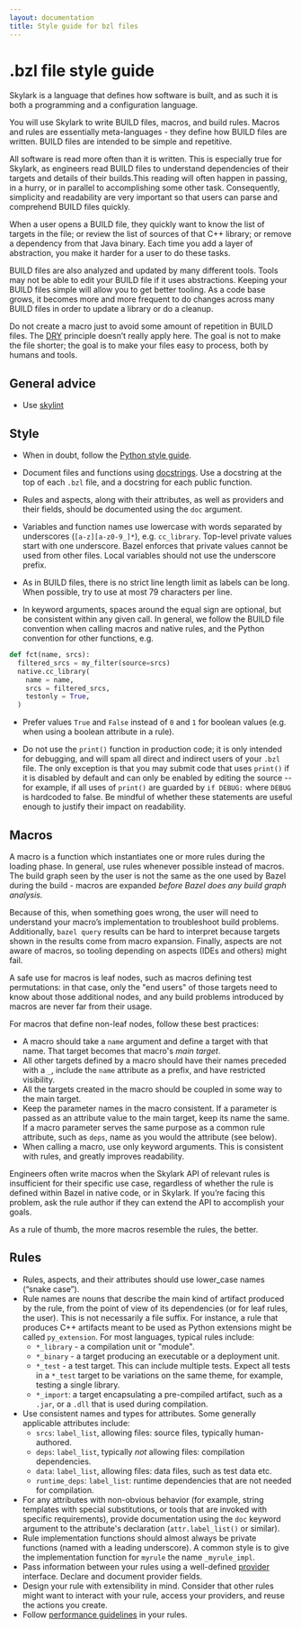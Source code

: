 ```yaml
---
layout: documentation
title: Style guide for bzl files
---
```


# .bzl file style guide


Skylark is a language that defines how software is built, and as such it is both
a programming and a configuration language.

You will use Skylark to write BUILD files, macros, and build rules. Macros and
rules are essentially meta-languages - they define how BUILD files are written.
BUILD files are intended to be simple and repetitive.

All software is read more often than it is written. This is especially true for
Skylark, as engineers read BUILD files to understand dependencies of their
targets and details of their builds.This reading will often happen in passing,
in a hurry, or in parallel to accomplishing some other task. Consequently,
simplicity and readability are very important so that users can parse and
comprehend BUILD files quickly.

When a user opens a BUILD file, they quickly want to know the list of targets in
the file; or review the list of sources of that C++ library; or remove a
dependency from that Java binary. Each time you add a layer of abstraction, you
make it harder for a user to do these tasks.

BUILD files are also analyzed and updated by many different tools.
Tools may not be able to edit your BUILD file if it uses abstractions. Keeping
your BUILD files simple will allow you to get better tooling. As a code base
grows, it becomes more and more frequent to do changes across many BUILD files
in order to update a library or do a cleanup.

Do not create a macro just to avoid some amount of repetition in BUILD files.
The [DRY](https://en.wikipedia.org/wiki/Don%27t_repeat_yourself) principle
doesn’t really apply here. The goal is not to make the file shorter; the goal
is to make your files easy to process, both by humans and tools.


## General advice

* Use [skylint](skylint.md)

## Style

* When in doubt, follow the
  [Python style guide](https://www.python.org/dev/peps/pep-0008/).

* Document files and functions using [docstrings](skylint.md#docstrings). Use
  a docstring at the top of each `.bzl` file, and a docstring for each public
  function.

* Rules and aspects, along with their attributes, as well as providers and their
  fields, should be documented using the `doc` argument.

* Variables and function names use lowercase with words separated by underscores
  (`[a-z][a-z0-9_]*`), e.g. `cc_library`. Top-level private values start with
  one underscore. Bazel enforces that private values cannot be used from other
  files. Local variables should not use the underscore prefix.

* As in BUILD files, there is no strict line length limit as labels can be long.
  When possible, try to use at most 79 characters per line.

* In keyword arguments, spaces around the equal sign are optional, but be
  consistent within any given call. In general, we follow the BUILD file
  convention when calling macros and native rules, and the Python convention for
  other functions, e.g.

```python
def fct(name, srcs):
  filtered_srcs = my_filter(source=srcs)
  native.cc_library(
    name = name,
    srcs = filtered_srcs,
    testonly = True,
  )
```

* Prefer values `True` and `False` instead of `0` and `1` for boolean values
  (e.g. when using a boolean attribute in a rule).

* Do not use the `print()` function in production code; it is only intended for
  debugging, and will spam all direct and indirect users of your `.bzl` file.
  The only exception is that you may submit code that uses `print()` if it is
  disabled by default and can only be enabled by editing the source -- for
  example, if all uses of `print()` are guarded by `if DEBUG:` where `DEBUG` is
  hardcoded to false. Be mindful of whether these statements are useful enough
  to justify their impact on readability.


## Macros

A macro is a function which instantiates one or more rules during the loading
phase. In general, use rules whenever possible instead of macros. The build
graph seen by the user is not the same as the one used by Bazel during the
build - macros are expanded _before Bazel does any build graph analysis._

Because of this, when something goes wrong, the user will need to understand
your macro’s implementation to troubleshoot build problems. Additionally,
`bazel query` results can be hard to interpret because targets shown in
the results come from macro expansion. Finally, aspects are not aware of macros,
so tooling depending on aspects (IDEs and others) might fail.

A safe use for macros is leaf nodes, such as macros defining test permutations:
in that case, only the "end users" of those targets need to know about those
additional nodes, and any build problems introduced by macros are never far
from their usage.

For macros that define non-leaf nodes, follow these best practices:

* A macro should take a `name` argument and define a target with that name.
  That target becomes that macro's _main target_.
* All other targets defined by a macro should have their names preceded
  with a  `_`, include the `name` attribute as a prefix, and have
  restricted visibility.
* All the targets created in the macro should be coupled in some way to
  the main target.
* Keep the parameter names in the macro consistent. If a parameter is passed
  as an attribute value to the main target, keep its name the same. If a
  macro parameter serves the same purpose as a common rule attribute, such
  as `deps`, name as you would the attribute (see below).
* When calling a macro, use only keyword arguments. This is
  consistent with rules, and greatly improves readability.

Engineers often write macros when the Skylark API of relevant rules is
insufficient for their specific use case, regardless of whether the rule is
defined within Bazel in native code, or in Skylark. If you’re facing this
problem, ask the rule author if they can extend the API to accomplish your
goals.

As a rule of thumb, the more macros resemble the rules, the better.

## Rules

* Rules, aspects, and their attributes should use lower_case names (“snake
  case”).
* Rule names are nouns that describe the main kind of artifact produced by the
  rule, from the point of view of its dependencies (or for leaf rules, the
  user). This is not necessarily a file suffix. For instance, a rule that
  produces C++ artifacts meant to be used as Python extensions might be called
  `py_extension`. For most languages, typical rules include:
  * `*_library` - a compilation unit or "module".
  * `*_binary` - a target producing an executable or a deployment unit.
  *  `*_test` - a test target. This can include multiple tests.
     Expect all tests in a `*_test` target to be variations on the same theme,
     for example, testing a single library.
  * `*_import`: a target encapsulating a pre-compiled artifact, such as a
    `.jar`, or a `.dll` that is used during compilation.
* Use consistent names and types for attributes. Some generally applicable
  attributes include:
  * `srcs`: `label_list`, allowing files: source files, typically
    human-authored.
  * `deps`: `label_list`, typically _not_ allowing files:
    compilation dependencies.
  * `data`: `label_list`, allowing files: data files, such as test data etc.
  * `runtime_deps`: `label_list`: runtime dependencies that are not needed for
    compilation.
* For any attributes with non-obvious behavior (for example, string templates
  with special substitutions, or tools that are invoked with specific
  requirements), provide documentation using the `doc` keyword argument to the
  attribute's declaration (`attr.label_list()` or similar).
* Rule implementation functions should almost always be private functions (named
  with a leading underscore). A common style is to give the implementation
  function for `myrule` the name `_myrule_impl`.
* Pass information between your rules using a well-defined
  [provider](rules.md#providers) interface. Declare and document provider
  fields.
* Design your rule with extensibility in mind. Consider that other rules
  might want to interact with your rule, access your providers, and reuse
  the actions you create.
* Follow [performance guidelines](performance.md) in your rules.


